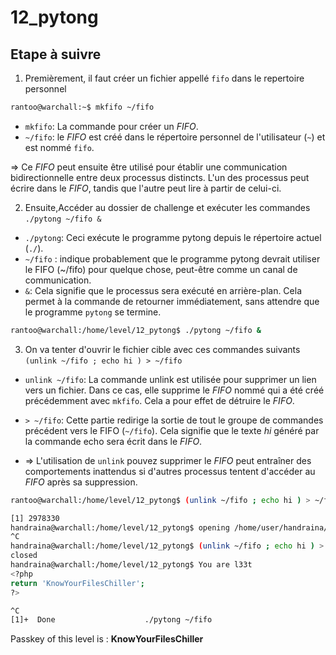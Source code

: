# 12_pytong 

## Etape à suivre
1. Premièrement, il faut créer un fichier appellé `fifo` dans le repertoire personnel
````sh
rantoo@warchall:~$ mkfifo ~/fifo

````

* `mkfifo`: La commande pour créer un *FIFO*.
* `~/fifo`: le *FIFO* est créé dans le répertoire personnel de l'utilisateur (`~`) et est nommé `fifo`.

=> Ce *FIFO* peut ensuite être utilisé pour établir une communication bidirectionnelle entre deux processus distincts. L'un des processus peut écrire dans le *FIFO*, tandis que l'autre peut lire à partir de celui-ci.

2. Ensuite,Accéder au dossier de challenge  et exécuter les commandes `./pytong ~/fifo &`

* `./pytong`: Ceci exécute le programme pytong depuis le répertoire actuel (`./`). 
* `~/fifo` : indique probablement que le programme pytong devrait utiliser le FIFO (~/fifo) pour quelque chose, peut-être comme un canal de communication.
* `&`: Cela signifie que le processus sera exécuté en arrière-plan. Cela permet à la commande de retourner immédiatement, sans attendre que le programme `pytong` se termine.
  
````sh
rantoo@warchall:/home/level/12_pytong$ ./pytong ~/fifo &

````

3. On va tenter d'ouvrir le fichier cible avec ces commandes suivants `(unlink ~/fifo ; echo hi ) > ~/fifo` 

* `unlink ~/fifo`: La commande unlink est utilisée pour supprimer un lien vers un fichier. Dans ce cas, elle supprime le *FIFO* nommé qui a été créé précédemment avec `mkfifo`. Cela a pour effet de détruire le *FIFO*.

* `> ~/fifo`: Cette partie redirige la sortie de tout le groupe de commandes précédent vers le FIFO (`~/fifo`). Cela signifie que le texte _hi_ généré par la commande echo sera écrit dans le *FIFO*.

* => L'utilisation de `unlink` pouvez supprimer le *FIFO* peut entraîner des comportements inattendus si d'autres processus tentent d'accéder au *FIFO* après sa suppression.


````sh
rantoo@warchall:/home/level/12_pytong$ (unlink ~/fifo ; echo hi ) > ~/fifo
````


````sh
[1] 2978330
handraina@warchall:/home/level/12_pytong$ opening /home/user/handraina/fifo
^C
handraina@warchall:/home/level/12_pytong$ (unlink ~/fifo ; echo hi ) > ~/fifo
closed
handraina@warchall:/home/level/12_pytong$ You are l33t
<?php
return 'KnowYourFilesChiller';
?>

^C
[1]+  Done                    ./pytong ~/fifo
````
Passkey of this level is : **KnowYourFilesChiller**
